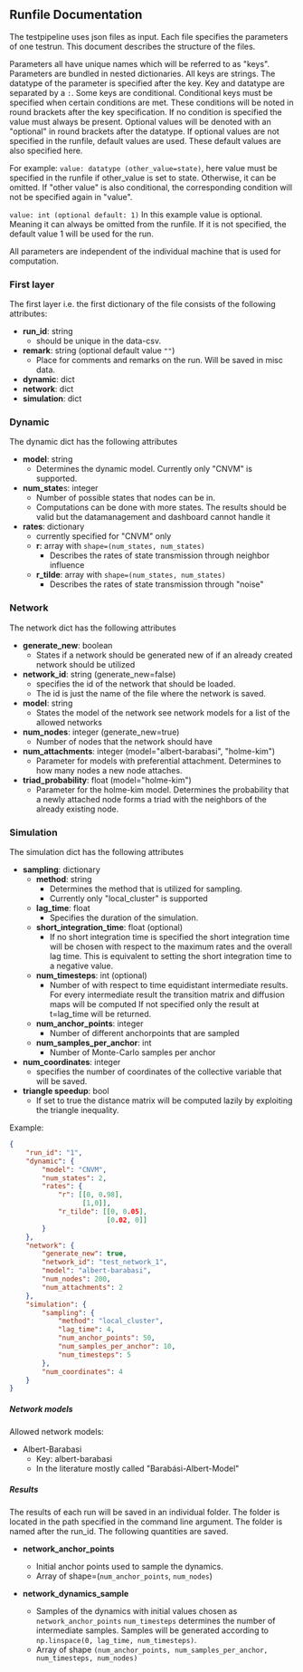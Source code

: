 
## Runfile Documentation
The testpipeline uses json files as input. 
Each file specifies the parameters of one testrun.
This document describes the structure of the files.


Parameters all have unique names which will be referred to as "keys".
Parameters are bundled in nested dictionaries. 
All keys are strings.
The datatype of the parameter is specified after the key.
Key and datatype are separated by a `:`.
Some keys are conditional.
Conditional keys must be specified when certain conditions are met.
These conditions will be noted in round brackets after the key specification.
If no condition is specified the value must always be present.
Optional values will be denoted with an "optional" in round brackets after the datatype.
If optional values are not specified in the runfile, default values are used.
These default values are also specified here.

For example:
`value: datatype (other_value=state)`, 
here value must be specified in the runfile if other_value is set to state.
Otherwise, it can be omitted.
If "other value" is also conditional, the corresponding condition will not be specified again in "value".

`value: int (optional default: 1)`
In this example value is optional. Meaning it can always be omitted from the runfile. 
If it is not specified, the default value 1 will be used for the run.

All parameters are independent of the individual machine that is used for computation.

### First layer
The first layer i.e. the first dictionary of the file consists of the following attributes:

- **run_id**: string
  - should be unique in the data-csv.
- **remark**: string (optional default value `""`) 
  - Place for comments and remarks on the run. Will be saved in misc data.
- **dynamic**: dict 
- **network**: dict
- **simulation**: dict

### Dynamic
The dynamic dict has the following attributes

- **model**: string 
  - Determines the dynamic model. Currently only "CNVM" is supported.
- **num_state**s: integer
  - Number of possible states that nodes can be in. 
  - Computations can be done with more states. 
  The results should be valid but the datamanagement and dashboard cannot handle it
- **rates**: dictionary 
  - currently specified for "CNVM" only
  - **r**: array with `shape=(num_states, num_states)`
    - Describes the rates of state transmission through neighbor influence
  - **r_tilde**: array with `shape=(num_states, num_states)`
    - Describes the rates of state transmission through "noise"


### Network
The network dict has the following attributes

- **generate_new**: boolean
  - States if a network should be generated new of if an already created network should be utilized
- **network_id**: string (generate_new=false)
  - specifies the id of the network that should be loaded. 
  - The id is just the name of the file where the network is saved.
- **model**: string 
  - States the model of the network see network models for a list of the allowed networks
- **num_nodes**: integer (generate_new=true)
  - Number of nodes that the network should have
- **num_attachments**: integer (model="albert-barabasi", "holme-kim")
  - Parameter for models with preferential attachment. Determines to how many nodes a new node attaches.
- **triad_probability**: float (model="holme-kim")
  - Parameter for the holme-kim model. 
  Determines the probability that a newly attached node forms a triad with the neighbors of the already existing node. 


### Simulation
The simulation dict has the following attributes

- **sampling**: dictionary
  - **method**: string
    - Determines the method that is utilized for sampling.
    - Currently only "local_cluster" is supported
  - **lag_time**: float 
    - Specifies the duration of the simulation.
  - **short_integration_time**: float (optional)
    - If no short integration time is specified
    the short integration time will be chosen with respect to the maximum rates and the overall lag time.
    This is equivalent to setting the short integration time to a negative value.
  - **num_timesteps**: int (optional)
    - Number of with respect to time equidistant intermediate results.
      For every intermediate result the transition matrix and diffusion maps will be computed
      If not specified only the result at t=lag_time will be returned.
  - **num_anchor_points**: integer
    - Number of different anchorpoints that are sampled
  - **num_samples_per_anchor**: int
    - Number of Monte-Carlo samples per anchor
- **num_coordinates**: integer
  - specifies the number of coordinates of the collective variable that will be saved.
- **triangle speedup**: bool
  - If set to true the distance matrix will be computed lazily by exploiting the triangle inequality.


Example:
```json
{
    "run_id": "1",
    "dynamic": {
        "model": "CNVM",
        "num_states": 2,
        "rates": {
            "r": [[0, 0.98],
                  [1,0]],
            "r_tilde": [[0, 0.05],
                        [0.02, 0]]
        }
    },
    "network": {
        "generate_new": true,
        "network_id": "test_network_1",
        "model": "albert-barabasi",
        "num_nodes": 200,
        "num_attachments": 2
    },
    "simulation": {
        "sampling": {
            "method": "local_cluster",
            "lag_time": 4,
            "num_anchor_points": 50,
            "num_samples_per_anchor": 10,
            "num_timesteps": 5
        },
        "num_coordinates": 4
    }
}
```

##### Network models

Allowed network models:

* Albert-Barabasi
  * Key: albert-barabasi
  * In the literature mostly called "Barabási-Albert-Model"


##### Results

The results of each run will be saved in an individual folder. The folder is located in the path specified in the 
command line argument. The folder is named after the run_id. 
The following quantities are saved.

- **network_anchor_points** 
  - Initial anchor points used to sample the dynamics.
  - Array of shape=(`num_anchor_points`, `num_nodes`)

- **network_dynamics_sample** 
  - Samples of the dynamics with initial values chosen as `network_anchor_points`
  `num_timesteps` determines the number of intermediate samples. Samples will be generated according to 
  `np.linspace(0, lag_time, num_timesteps)`.
  - Array of shape `(num_anchor_points, num_samples_per_anchor, num_timesteps, num_nodes)`